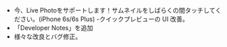 - 今、Live Photoをサポートします！サムネイルをしばらくの間タッチしてください。(iPhone 6s/6s Plus)
-クイックプレビューの UI 改善。
- 「Developer Notes」を追加
- 様々な改良とバグ修正。